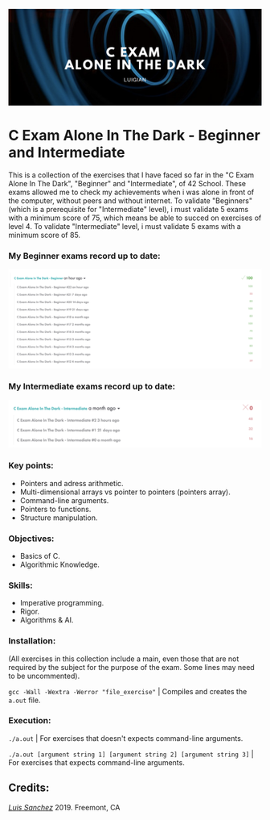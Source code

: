 ![](resources/images/calone_banner.png)

# C Exam Alone In The Dark - Beginner and Intermediate

This is a collection of the exercises that I have faced so far in the "C Exam Alone In The Dark", "Beginner" and "Intermediate", of 42 School. These exams allowed me to check my achievements when i was alone in front of the computer, without peers and without internet. To validate "Beginners" (which is a prerequisite for "Intermediate" level), i must validate 5 exams with a minimum score of 75, which  means be able to succed on exercises of level 4. To validate "Intermediate" level, i must validate 5 exams with a minimum score of 85.

### My Beginner exams record up to date:
![](resources/images/calone_beg_record.png)

### My Intermediate exams record up to date:
![](resources/images/calone_int_record.png)

### Key points:

* Pointers and adress arithmetic.
* Multi-dimensional arrays vs pointer to pointers (pointers array).
* Command-line arguments.
* Pointers to functions.
* Structure manipulation.

### Objectives:

* Basics of C.
* Algorithmic Knowledge.

### Skills:

* Imperative programming.
* Rigor.
* Algorithms & AI.

### Installation:

(All exercises in this collection include a main, even those that are not required by the subject for the purpose of the exam. Some lines may need to be uncommented).

`gcc -Wall -Wextra -Werror "file_exercise"` | Compiles and creates the `a.out` file.

### Execution:

`./a.out` | For exercises that doesn't expects command-line arguments.

`./a.out [argument string 1] [argument string 2] [argument string 3]` | For exercises that expects command-line arguments.

## Credits:

[*Luis Sanchez*](https://www.linkedin.com/in/luis-sanchez-13bb3b189/)
2019. Freemont, CA
